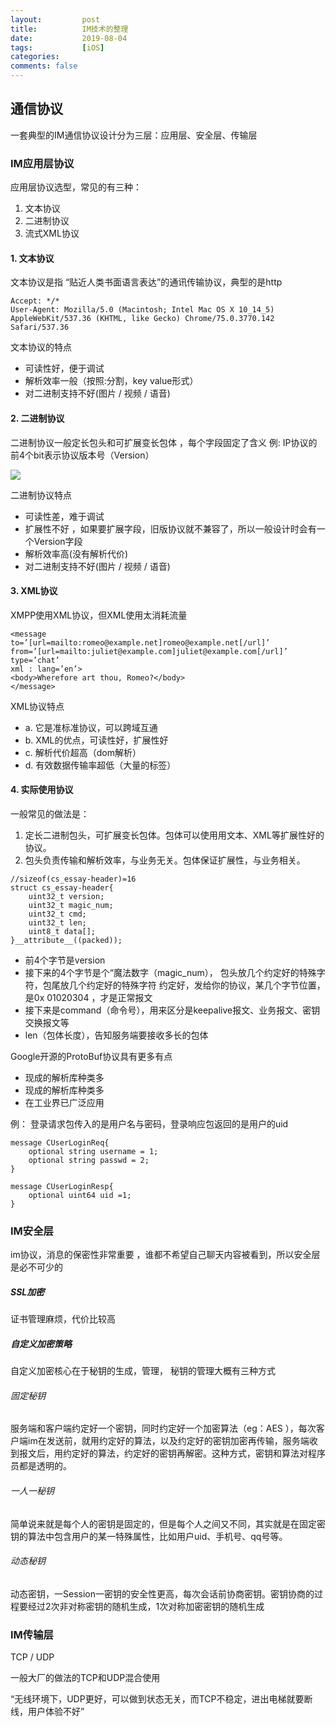 ```yaml
---
layout:         post
title:          IM技术的整理
date:           2019-08-04
tags:           [iOS]
categories:
comments: false
---
```


## 通信协议
一套典型的IM通信协议设计分为三层：应用层、安全层、传输层

### IM应用层协议
应用层协议选型，常见的有三种：
1. 文本协议
2. 二进制协议
3. 流式XML协议

#### 1. 文本协议
文本协议是指 “贴近人类书面语言表达”的通讯传输协议，典型的是http
```
Accept: */*
User-Agent: Mozilla/5.0 (Macintosh; Intel Mac OS X 10_14_5) AppleWebKit/537.36 (KHTML, like Gecko) Chrome/75.0.3770.142 Safari/537.36
```

文本协议的特点
* 可读性好，便于调试
* 解析效率一般（按照:分割，key value形式）
* 对二进制支持不好(图片 / 视频 / 语音)

#### 2. 二进制协议
二进制协议一般定长包头和可扩展变长包体 ，每个字段固定了含义 
例: IP协议的前4个bit表示协议版本号（Version）

![](http://docs.52im.net/extend/docs/book/tcpip/vol1/3/images2/52im_1.png)

二进制协议特点
* 可读性差，难于调试
* 扩展性不好 ，如果要扩展字段，旧版协议就不兼容了，所以一般设计时会有一个Version字段
* 解析效率高(没有解析代价)
* 对二进制支持不好(图片 / 视频 / 语音)

#### 3. XML协议
XMPP使用XML协议，但XML使用太消耗流量
```
<message
to=’[url=mailto:romeo@example.net]romeo@example.net[/url]’
from=’[url=mailto:juliet@example.com]juliet@example.com[/url]’
type=’chat’
xml : lang=’en’>
<body>Wherefore art thou, Romeo?</body>
</message>
```

XML协议特点
* a. 它是准标准协议，可以跨域互通
* b. XML的优点，可读性好，扩展性好
* c. 解析代价超高（dom解析）
* d. 有效数据传输率超低（大量的标签）

#### 4. 实际使用协议
一般常见的做法是：
1. 定长二进制包头，可扩展变长包体。包体可以使用用文本、XML等扩展性好的协议。
2. 包头负责传输和解析效率，与业务无关。包体保证扩展性，与业务相关。


```
//sizeof(cs_essay-header)=16
struct cs_essay-header{
    uint32_t version;
    uint32_t magic_num;
    uint32_t cmd;
    uint32_t len;
    uint8_t data[];
}__attribute__((packed));
```

* 前4个字节是version
* 接下来的4个字节是个“魔法数字（magic_num）， 包头放几个约定好的特殊字符，包尾放几个约定好的特殊字符 约定好，发给你的协议，某几个字节位置，是0x 01020304 ，才是正常报文 
* 接下来是command（命令号），用来区分是keepalive报文、业务报文、密钥交换报文等
* len（包体长度），告知服务端要接收多长的包体

Google开源的ProtoBuf协议具有更多有点
* 现成的解析库种类多
* 现成的解析库种类多
*  在工业界已广泛应用

例： 登录请求包传入的是用户名与密码，登录响应包返回的是用户的uid

```
message CUserLoginReq{
    optional string username = 1;
    optional string passwd = 2;
}

message CUserLoginResp{
    optional uint64 uid =1;
}
```

### IM安全层

im协议，消息的保密性非常重要 ，谁都不希望自己聊天内容被看到，所以安全层是必不可少的

##### SSL加密
证书管理麻烦，代价比较高
##### 自定义加密策略
自定义加密核心在于秘钥的生成，管理， 秘钥的管理大概有三种方式
###### 固定秘钥
服务端和客户端约定好一个密钥，同时约定好一个加密算法（eg：AES ），每次客户端im在发送前，就用约定好的算法，以及约定好的密钥加密再传输，服务端收到报文后，用约定好的算法，约定好的密钥再解密。这种方式，密钥和算法对程序员都是透明的。
###### 一人一秘钥
简单说来就是每个人的密钥是固定的，但是每个人之间又不同，其实就是在固定密钥的算法中包含用户的某一特殊属性，比如用户uid、手机号、qq号等。
###### 动态秘钥
动态密钥，一Session一密钥的安全性更高，每次会话前协商密钥。密钥协商的过程要经过2次非对称密钥的随机生成，1次对称加密密钥的随机生成

### IM传输层
TCP / UDP

一般大厂的做法的TCP和UDP混合使用

“无线环境下，UDP更好，可以做到状态无关，而TCP不稳定，进出电梯就要断线，用户体验不好”



